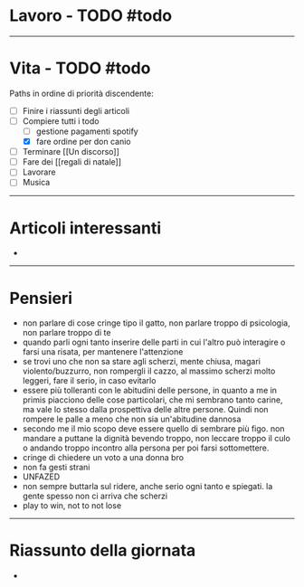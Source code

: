 # Lavoro - TODO #todo 

---

# Vita - TODO #todo 
Paths in ordine di priorità discendente:
- [ ] Finire i riassunti degli articoli
- [ ] Compiere tutti i todo
	- [ ] gestione pagamenti spotify
	- [x] fare ordine per don canio
- [ ] Terminare [[Un discorso]]
- [ ] Fare dei [[regali di natale]]
- [ ] Lavorare
- [ ] Musica

---

# Articoli interessanti
- 

---

# Pensieri
- non parlare di cose cringe tipo il gatto, non parlare troppo di psicologia, non parlare troppo di te
- quando parli ogni tanto inserire delle parti in cui l'altro può interagire o farsi una risata, per mantenere l'attenzione
- se trovi uno che non sa stare agli scherzi, mente chiusa, magari violento/buzzurro, non rompergli il cazzo, al massimo scherzi molto leggeri, fare il serio, in caso evitarlo
- essere più tolleranti con le abitudini delle persone, in quanto a me in primis piacciono delle cose particolari, che mi sembrano tanto carine, ma vale lo stesso dalla prospettiva delle altre persone. Quindi non rompere le palle a meno che non sia un'abitudine dannosa
- secondo me il mio scopo deve essere quello di sembrare più figo. non mandare a puttane la dignità bevendo troppo, non leccare troppo il culo o andando troppo incontro alla persona per poi farsi sottomettere.
- cringe di chiedere un voto a una donna bro
- non fa gesti strani
- UNFAZED
- non sempre buttarla sul ridere, anche serio ogni tanto e spiegati. la gente spesso non ci arriva che scherzi
- play to win, not to not lose
---

# Riassunto della giornata
- 